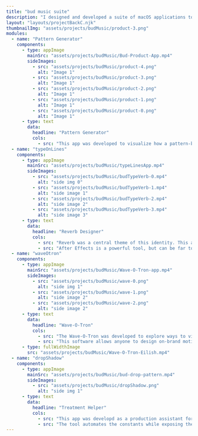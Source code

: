 ```yaml
---
title: "bud music suite"
description: "I designed and developed a suite of macOS applications to rapidly iterate, accelerate production processes, and democratize motion design."
layout: "layouts/projectBackC.njk"
thumbnailImg: "assets/projects/budMusic/product-3.png"
modules:
  - name: "Pattern Generator"
    components:
      - type: appImage
        mainSrc: "assets/projects/budMusic/Bud-Product-App.mp4"
        sideImages:
          - src: "assets/projects/budMusic/product-4.png"
            alt: "Image 1"
          - src: "assets/projects/budMusic/product-3.png"
            alt: "Image 1"
          - src: "assets/projects/budMusic/product-2.png"
            alt: "Image 1"
          - src: "assets/projects/budMusic/product-1.png"
            alt: "Image 1"
          - src: "assets/projects/budMusic/product-0.png"
            alt: "Image 1"
      - type: text
        data:
          headline: "Pattern Generator"
          cols:
            - src: "This app was developed to visualize how a pattern-based image treatment might look at scale."
  - name: "typeOnLines"
    components:
      - type: appImage
        mainSrc: "assets/projects/budMusic/typeLinesApp.mp4"
        sideImages:
          - src: "assets/projects/budMusic/budTypeVerb-0.mp4"
            alt: "side img 0"
          - src: "assets/projects/budMusic/budTypeVerb-1.mp4"
            alt: "side image 1"
          - src: "assets/projects/budMusic/budTypeVerb-2.mp4"
            alt: "side image 2"
          - src: "assets/projects/budMusic/budTypeVerb-3.mp4"
            alt: "side image 3"
      - type: text
        data:
          headline: "Reverb Designer"
          cols:
            - src: "Reverb was a central theme of this identity. This app visualizes reverb as typography, pulling in the names of artists working with Bud Music."
            - src: "After Effects is a powerful tool, but can be far too complicated for simple use cases. Custom motion software like this democratizes motion design, empowering everyone to generate motion assets that are always on brand."
  - name: "waveOtron"
    components:
      - type: appImage
        mainSrc: "assets/projects/budMusic/Wave-O-Tron-app.mp4"
        sideImages:
          - src: "assets/projects/budMusic/wave-0.png"
            alt: "side img 1"
          - src: "assets/projects/budMusic/wave-1.png"
            alt: "side image 2"
          - src: "assets/projects/budMusic/wave-2.png"
            alt: "side image 2"
      - type: text
        data:
          headline: "Wave-O-Tron"
          cols:
            - src: "The Wave-O-Tron was developed to explore ways to visualize the concept of Reverb through typography and image."
            - src: "This software allows anyone to design on-brand motion assets without any prior motion design experience."
      - type: fullWidthImage
        src: "assets/projects/budMusic/Wave-O-Tron-Eilish.mp4"
  - name: "dropShadow"
    components:
      - type: appImage
        mainSrc: "assets/projects/budMusic/bud-drop-pattern.mp4"
        sideImages:
          - src: "assets/projects/budMusic/dropShadow.png"
            alt: "side img 1"
      - type: text
        data:
          headline: "Treatment Helper"
          cols:
            - src: "This app was developd as a production assistant for the design team."
            - src: "The tool automates the constants while exposing the variables to the designer, optimizing the workflow for creating these assets."
---
```

